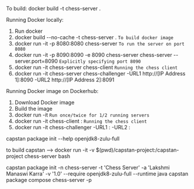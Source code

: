 
To build:
docker build -t chess-server . 


Running Docker locally:
1. Run docker
2. docker build --no-cache -t chess-server . `To build docker image`
3. docker run -it -p 8080:8080 chess-server `To run the server on port 8080`
4. docker run -it -p 8090:8090 -e 8090 chess-server chess-server --server.port=8090 `Explicitly specifying port 8090`
5. docker run -it chess-server chess-client `Running the chess client`
6. docker run -it chess-server chess-challenger -URL1 http://[IP Address 1]:8090 -URL2 http://[IP Address 2]:8091

Running Docker image on Dockerhub:
1. Download Docker image
2. Build the image 
3. docker run -it <dockerImageName> `Run once/twice for 1/2 running servers`
5. docker run -it <dockerImageName> chess-client <IPAddress>:<portNumber> `Running the chess client`
6. docker run -it <dockerImageName> chess-challenger -URL1 <IPAddress>:<portNumber> -URL2 <IPAddress>:<portNumber>

capstan package init --help
openjdk8-zulu-full

to build capstan --> docker run -it -v $(pwd)/capstan-project:/capstan-project chess-server bash

capstan package init -n chess-server -t 'Chess Server' -a 'Lakshmi Manaswi Karra' -v '1.0' --require openjdk8-zulu-full --runtime java
capstan package compose chess-server -p


